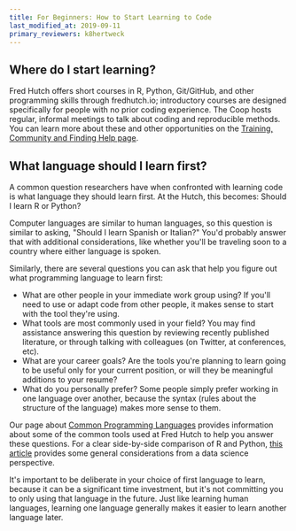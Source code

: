 ```yaml
---
title: For Beginners: How to Start Learning to Code
last_modified_at: 2019-09-11
primary_reviewers: k8hertweck
---
```


## Where do I start learning?

Fred Hutch offers short courses in R, Python, Git/GitHub, and other programming skills through fredhutch.io; introductory courses are designed specifically for people with no prior coding experience. The Coop hosts regular, informal meetings to talk about coding and reproducible methods. You can learn more about these and other opportunities on the [Training, Community and Finding Help page](/scicomputing/reference_training/).


## What language should I learn first?

A common question researchers have when confronted with learning code is what language they should learn first. At the Hutch, this becomes: Should I learn R or Python?

Computer languages are similar to human languages, so this question is similar to asking, "Should I learn Spanish or Italian?" You'd probably answer that with additional considerations, like whether you'll be traveling soon to a country where either language is spoken.

Similarly, there are several questions you can ask that help you figure out what programming language to learn first:
- What are other people in your immediate work group using? If you'll need to use or adapt code from other people, it makes sense to start with the tool they're using.
- What tools are most commonly used in your field? You may find assistance answering this question by reviewing recently published literature, or through talking with colleagues (on Twitter, at conferences, etc).
- What are your career goals? Are the tools you're planning to learn going to be useful only for your current position, or will they be meaningful additions to your resume?
- What do you personally prefer? Some people simply prefer working in one language over another, because the syntax (rules about the structure of the language) makes more sense to them.

Our page about [Common Programming Languages](/scicomputing/software_languages/) provides information about some of the common tools used at Fred Hutch to help you answer these questions. For a clear side-by-side comparison of R and Python, [this article](https://medium.com/@data_driven/python-vs-r-for-data-science-and-the-winner-is-3ebb1a968197) provides some general considerations from a data science perspective.

It's important to be deliberate in your choice of first language to learn, because it can be a significant time investment, but it's not committing you to only using that language in the future. Just like learning human languages, learning one language generally makes it easier to learn another language later.
